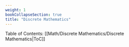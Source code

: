 ```yaml
---
weight: 1
bookCollapseSection: true
title: "Discrete Mathematics"
---
```

Table of Contents: [[Math/Discrete Mathematics/Discrete Mathematics|ToC]]